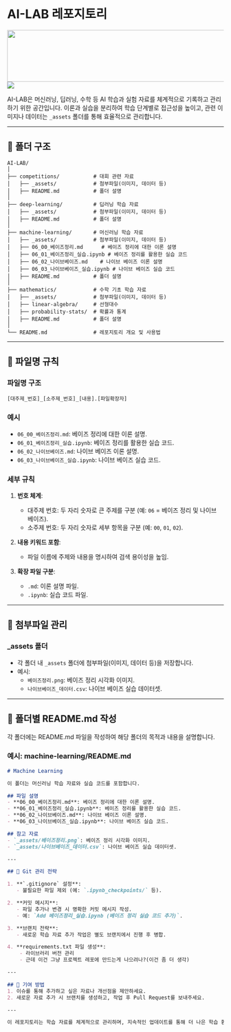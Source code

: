 # AI-LAB 레포지토리

<a href="https://github.com/devxb/gitanimals">
  <img src="https://render.gitanimals.org/lines/{brighteen}?pet-id=1" width="1000" height="120"/>
  <img src="https://render.gitanimals.org/farms/{username}"/>  
</a>


AI-LAB은 머신러닝, 딥러닝, 수학 등 AI 학습과 실험 자료를 체계적으로 기록하고 관리하기 위한 공간입니다. 이론과 실습을 분리하여 학습 단계별로 접근성을 높이고, 관련 이미지나 데이터는 `_assets` 폴더를 통해 효율적으로 관리합니다.

---

## 📂 폴더 구조

```plaintext
AI-LAB/
│
├── competitions/           # 대회 관련 자료
│   ├── _assets/            # 첨부파일(이미지, 데이터 등)
│   ├── README.md           # 폴더 설명
│
├── deep-learning/          # 딥러닝 학습 자료
│   ├── _assets/            # 첨부파일(이미지, 데이터 등)
│   ├── README.md           # 폴더 설명
│
├── machine-learning/       # 머신러닝 학습 자료
│   ├── _assets/            # 첨부파일(이미지, 데이터 등)
│   ├── 06_00_베이즈정리.md      # 베이즈 정리에 대한 이론 설명
│   ├── 06_01_베이즈정리_실습.ipynb # 베이즈 정리를 활용한 실습 코드
│   ├── 06_02_나이브베이즈.md    # 나이브 베이즈 이론 설명
│   ├── 06_03_나이브베이즈_실습.ipynb # 나이브 베이즈 실습 코드
│   ├── README.md           # 폴더 설명
│
├── mathematics/            # 수학 기초 학습 자료
│   ├── _assets/            # 첨부파일(이미지, 데이터 등)
│   ├── linear-algebra/     # 선형대수
│   ├── probability-stats/  # 확률과 통계
│   ├── README.md           # 폴더 설명
│
└── README.md               # 레포지토리 개요 및 사용법
```

---

## 📝 파일명 규칙

### **파일명 구조**
`[대주제_번호]_[소주제_번호]_[내용].[파일확장자]`

### **예시**
- `06_00_베이즈정리.md`: 베이즈 정리에 대한 이론 설명.
- `06_01_베이즈정리_실습.ipynb`: 베이즈 정리를 활용한 실습 코드.
- `06_02_나이브베이즈.md`: 나이브 베이즈 이론 설명.
- `06_03_나이브베이즈_실습.ipynb`: 나이브 베이즈 실습 코드.

### **세부 규칙**
1. **번호 체계**:
   - 대주제 번호: 두 자리 숫자로 큰 주제를 구분 (예: `06` = 베이즈 정리 및 나이브 베이즈).
   - 소주제 번호: 두 자리 숫자로 세부 항목을 구분 (예: `00`, `01`, `02`).

2. **내용 키워드 포함**:
   - 파일 이름에 주제와 내용을 명시하여 검색 용이성을 높임.

3. **확장 파일 구분**:
   - `.md`: 이론 설명 파일.
   - `.ipynb`: 실습 코드 파일.

---

## 📂 첨부파일 관리

### **_assets 폴더**
- 각 폴더 내 `_assets` 폴더에 첨부파일(이미지, 데이터 등)을 저장합니다.
- 예시:
  - `베이즈정리.png`: 베이즈 정리 시각화 이미지.
  - `나이브베이즈_데이터.csv`: 나이브 베이즈 실습 데이터셋.

---

## 📖 폴더별 README.md 작성
각 폴더에는 README.md 파일을 작성하여 해당 폴더의 목적과 내용을 설명합니다.

### **예시: machine-learning/README.md**
````markdown
# Machine Learning

이 폴더는 머신러닝 학습 자료와 실습 코드를 포함합니다.

## 파일 설명
- **06_00_베이즈정리.md**: 베이즈 정리에 대한 이론 설명.
- **06_01_베이즈정리_실습.ipynb**: 베이즈 정리를 활용한 실습 코드.
- **06_02_나이브베이즈.md**: 나이브 베이즈 이론 설명.
- **06_03_나이브베이즈_실습.ipynb**: 나이브 베이즈 실습 코드.

## 참고 자료
- `_assets/베이즈정리.png`: 베이즈 정리 시각화 이미지.
- `_assets/나이브베이즈_데이터.csv`: 나이브 베이즈 실습 데이터셋.

---

## 🔧 Git 관리 전략

1. **`.gitignore` 설정**:
   - 불필요한 파일 제외 (예: `.ipynb_checkpoints/` 등).

2. **커밋 메시지**:
   - 파일 추가나 변경 시 명확한 커밋 메시지 작성.
   - 예: `Add 베이즈정리_실습.ipynb (베이즈 정리 실습 코드 추가)`.

3. **브랜치 전략**:
   - 새로운 학습 자료 추가 작업은 별도 브랜치에서 진행 후 병합.

4. **requirements.txt 파일 생성**:
    - 라이브러리 버전 관리
    - 근데 이건 그냥 프로젝트 레포에 만드는게 나으려나?(이건 좀 더 생각)

---

## 📢 기여 방법
1. 이슈를 통해 추가하고 싶은 자료나 개선점을 제안하세요.
2. 새로운 자료 추가 시 브랜치를 생성하고, 작업 후 Pull Request를 보내주세요.

---

이 레포지토리는 학습 자료를 체계적으로 관리하며, 지속적인 업데이트를 통해 더 나은 학습 환경을 제공합니다.

````

